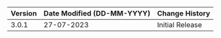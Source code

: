 | **Version** | **Date Modified (DD-MM-YYYY)** | **Change History**                          |
|-------------|--------------------------------|---------------------------------------------|
| 3.0.1       | 27-07-2023                     |Initial Release |
